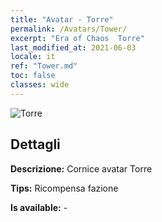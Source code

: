 ```yaml
---
title: "Avatar - Torre"
permalink: /Avatars/Tower/
excerpt: "Era of Chaos  Torre"
last_modified_at: 2021-06-03
locale: it
ref: "Tower.md"
toc: false
classes: wide
---
```

 ![Torre](/images/a/avatarFrame_5.png)

## Dettagli

 **Descrizione:** Cornice avatar Torre 

 **Tips:** Ricompensa fazione 

 **Is available:**  - 

